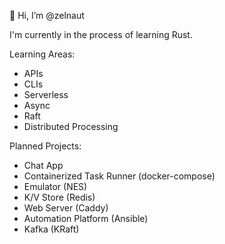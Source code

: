 👋 Hi, I’m @zelnaut

I'm currently in the process of learning Rust.

Learning Areas:
* APIs
* CLIs
* Serverless
* Async
* Raft
* Distributed Processing

Planned Projects:
* Chat App
* Containerized Task Runner (docker-compose)
* Emulator (NES)
* K/V Store (Redis)
* Web Server (Caddy)
* Automation Platform (Ansible)
* Kafka (KRaft)

